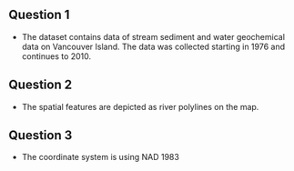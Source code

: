 
## Question 1


- The dataset contains data of stream sediment and water geochemical data on Vancouver Island. The data was collected starting in 1976 and continues to 2010.


## Question 2

- The spatial features are depicted as river polylines on the map.

## Question 3

- The coordinate system is using NAD 1983
